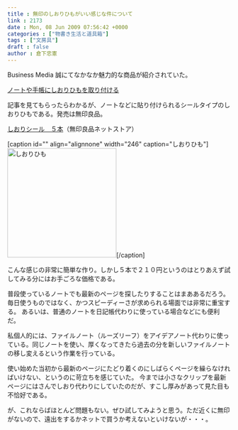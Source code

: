 ```yaml
---
title : 無印のしおりひもがいい感じな件について
link : 2173
date : Mon, 08 Jun 2009 07:56:42 +0000
categories : ["物書き生活と道具箱"]
tags : ["文房具"]
draft : false
author : 倉下忠憲
---
```


Business Media 誠にてなかなか魅力的な商品が紹介されていた。

<a href="http://bizmakoto.jp/bizid/articles/0906/08/news021.html">ノートや手帳にしおりひもを取り付ける</a>

記事を見てもらったらわかるが、ノートなどに貼り付けられるシールタイプのしおりひもである。発売は無印良品。

<a href="http://www.muji.net/store/cmdty/detail/4548718031207">しおりシール　５本</a>（無印良品ネットストア）

[caption id="" align="alignnone" width="246" caption="しおりひも"]<img alt="しおりひも" src="http://www.muji.net/img/relation_inc/4548718031207_sub02.jpg" title="しおりひも" width="246" height="246" />[/caption]

こんな感じの非常に簡単な作り。しかし５本で２１０円というのはとりあえず試してみる分にはお手ごろな価格である。

普段使っているノートでも最新のページを探したりすることはまああるだろう。毎日使うものではなく、かつスピーディーさが求められる場面では非常に重宝する。
あるいは、普通のノートを日記帳代わりに使っている場合などにも便利だ。

私個人的には、ファイルノート（ルーズリーフ）をアイデアノート代わりに使っている。同じノートを使い、厚くなってきたら過去の分を新しいファイルノートの移し変えるという作業を行っている。

使い始めた当初から最新のページにたどり着くのにしばらくページを繰らなければいけない、というのに苛立ちを感じていた。
今までは小さなクリップを最新ページにはさんでしおり代わりにしていたのだが、すこし厚みがあって見た目も不恰好である。

が、これならばほとんど問題もない。ぜひ試してみようと思う。ただ近くに無印がないので、遠出をするかネットで買うか考えないといけないが・・・。


